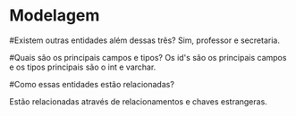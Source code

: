 # Modelagem
#Existem outras entidades além dessas três?
  Sim, professor e secretaria.

 #Quais são os principais campos e tipos?
 Os id's são os principais campos e os tipos principais são o int e varchar.
   
 #Como essas entidades estão relacionadas?
 
Estão relacionadas através de relacionamentos e chaves estrangeras.
